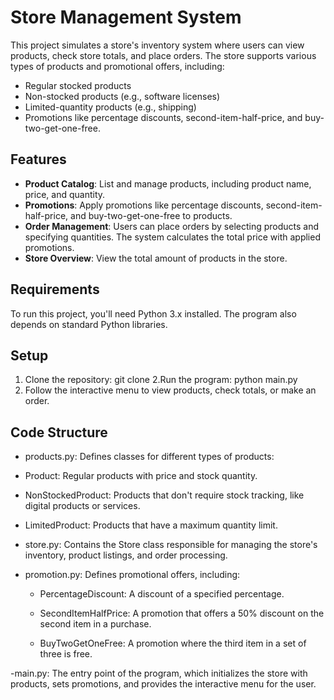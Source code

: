 # Store Management System

This project simulates a store's inventory system where users can view products, check store totals, and place orders. The store supports various types of products and promotional offers, including:

- Regular stocked products
- Non-stocked products (e.g., software licenses)
- Limited-quantity products (e.g., shipping)
- Promotions like percentage discounts, second-item-half-price, and buy-two-get-one-free.

## Features

- **Product Catalog**: List and manage products, including product name, price, and quantity.
- **Promotions**: Apply promotions like percentage discounts, second-item-half-price, and buy-two-get-one-free to products.
- **Order Management**: Users can place orders by selecting products and specifying quantities. The system calculates the total price with applied promotions.
- **Store Overview**: View the total amount of products in the store.

## Requirements

To run this project, you'll need Python 3.x installed. The program also depends on standard Python libraries.

## Setup

1. Clone the repository:
   git clone
2.Run the program:
  python main.py
3. Follow the interactive menu to view products, check totals, or make an order.

## Code Structure
  - products.py: Defines classes for different types of products:
  - Product: Regular products with price and stock quantity.
  - NonStockedProduct: Products that don't require stock tracking, like digital products or services.
  - LimitedProduct: Products that have a maximum quantity limit.

- store.py: Contains the Store class responsible for managing the store's inventory, product listings, and order processing.

- promotion.py: Defines promotional offers, including:

    - PercentageDiscount: A discount of a specified percentage.

    - SecondItemHalfPrice: A promotion that offers a 50% discount on the second item in a purchase.

    - BuyTwoGetOneFree: A promotion where the third item in a set of three is free.

-main.py: The entry point of the program, which initializes the store with products, sets promotions, and provides the interactive menu for the user.

